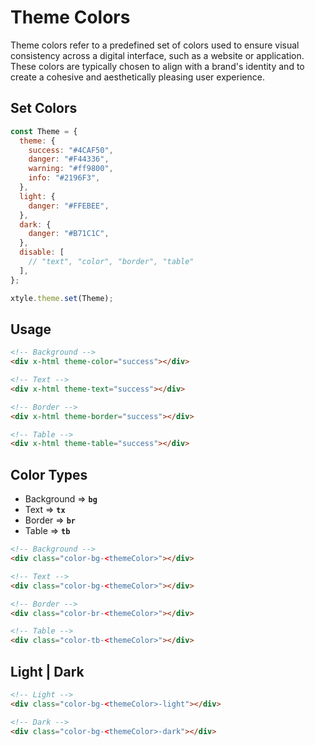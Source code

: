 # Theme Colors

Theme colors refer to a predefined set of colors used to ensure visual consistency across a digital interface, such as a website or application. These colors are typically chosen to align with a brand's identity and to create a cohesive and aesthetically pleasing user experience.

## Set Colors

```js
const Theme = {
  theme: {
    success: "#4CAF50",
    danger: "#F44336",
    warning: "#ff9800",
    info: "#2196F3",
  },
  light: {
    danger: "#FFEBEE",
  },
  dark: {
    danger: "#B71C1C",
  },
  disable: [
    // "text", "color", "border", "table"
  ],
};

xtyle.theme.set(Theme);
```

## Usage

```html
<!-- Background -->
<div x-html theme-color="success"></div>

<!-- Text -->
<div x-html theme-text="success"></div>

<!-- Border -->
<div x-html theme-border="success"></div>

<!-- Table -->
<div x-html theme-table="success"></div>
```

## Color Types

- Background => **`bg`**
- Text => **`tx`**
- Border => **`br`**
- Table => **`tb`**

```html
<!-- Background -->
<div class="color-bg-<themeColor>"></div>

<!-- Text -->
<div class="color-bg-<themeColor>"></div>

<!-- Border -->
<div class="color-br-<themeColor>"></div>

<!-- Table -->
<div class="color-tb-<themeColor>"></div>
```

## Light | Dark

```html
<!-- Light -->
<div class="color-bg-<themeColor>-light"></div>

<!-- Dark -->
<div class="color-bg-<themeColor>-dark"></div>
```
